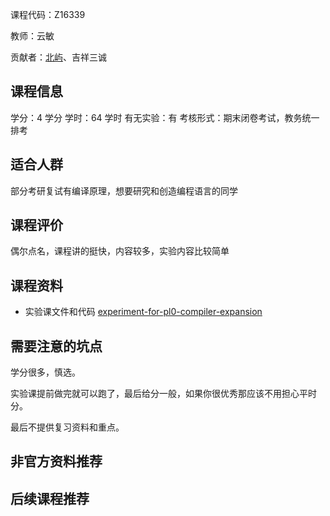 课程代码：Z16339

教师：云敏

贡献者：[北屿](https://github.com/beiyuouo/)、吉祥三诚

## 课程信息

学分：4 学分
学时：64 学时
有无实验：有
考核形式：期末闭卷考试，教务统一排考

## 适合人群

部分考研复试有编译原理，想要研究和创造编程语言的同学

## 课程评价

偶尔点名，课程讲的挺快，内容较多，实验内容比较简单

## 课程资料

- 实验课文件和代码 [experiment-for-pl0-compiler-expansion](https://github.com/beiyuouo/experiment-for-pl0-compiler-expansion)

## 需要注意的坑点

学分很多，慎选。

实验课提前做完就可以跑了，最后给分一般，如果你很优秀那应该不用担心平时分。

最后不提供复习资料和重点。

## 非官方资料推荐

## 后续课程推荐
